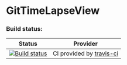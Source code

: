 # GitTimeLapseView


### Build status:

| Status | Provider |
| ------ | -------- |
| [![Build status][TravisImg]][TravisLink] | CI provided by [travis-ci][] |


[TravisImg]:https://travis-ci.org/RolandE36/git-time-lapse-view.svg?branch=master
[TravisLink]:https://travis-ci.org/RolandE36/git-time-lapse-view
[travis-ci]:https://travis-ci.org/